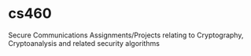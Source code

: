 # cs460
Secure Communications
Assignments/Projects relating to Cryptography, Cryptoanalysis and related security algorithms
